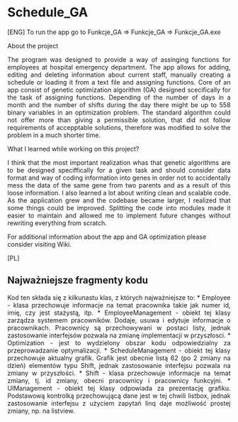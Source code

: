 # Schedule_GA
[ENG]
To run the app go to Funkcje_GA => Funkcje_GA => Funkcje_GA.exe

About the project

<p align="justify">The program was designed to provide a way of assinging functions for employees at hospital emergency department. The app allows for adding, editing and deleting information about current staff, manually creating a schedule or loading it from a text file and assigning functions. Core of an app consist of genetic optimization algorithm (GA) designed scecifically for the task of assigning functions. Depending of the number of days in a month and the number of shifts during the day there might be up to 558 binary variables in an optimization problem. The standard algorithm could not offer more than giving a permissible solution, that did not follow requirements of accepptable solutions, therefore was modified to solve the problem in a much shorter time.</p>

What I learned while working on this project? 

<p align="justify">I think that the most important realization whas that genetic algorithms are to be designed speciffically for a given task and should consider data format and way of coding information into genes in order not to accidentally mess the data of the same gene from two parents and as a result of this loose information. I also learned a lot about writing clean and scalable code. As the application grew and the codebase became larger, I realized that some things could be improved. Splitting the code into modules made it easier to maintain and allowed me to implement future changes without rewriting everything from scratch.

For additional information about the app and GA optimization please consider visiting Wiki.</p>

[PL]

## Najważniejsze fragmenty kodu

<p align="justify">Kod ten składa się z kilkunastu klas, z których najważniejsze to:
* Employee - klasa przechowuje informacje na temat pracownika takie jak numer id, imię, czy jest stażystą, itp.
* EmployeeManagement - obiekt tej klasy zarządza systemem pracowników. Dodaje, usuwa i edytuje informacje o pracownikach. Pracownicy są przechowywani w postaci listy, jednak zastosowanie interfejsów pozwala na zmianę implementacji w przyszłosci.
* Optimization - jest to wydzielony obszar kodu odpowiedzialny za przeprowadzanie optymalizacji.
* ScheduleManagement - obiekt tej klasy przechowuje aktualny grafik. Grafik jest obecnie listą 62 (po 2 zmiany na dzień) elementów typu Shift, jednak zastosowanie interfejsu pozwala na zmiany w przyszłości.
* Shift - klasa przechowuje informacje na temat zmiany, tj. id zmiany, obecni pracownicy i pracownicy funkcyjni.
* UIManagement - obiekt tej klasy odpowiada za prezentację grafiku. Podstawową kontrolką przechowującą dane jest w tej chwili listbox, jednak zastosowanie interfejsu z użyciem zapytań linq daje możliwość prostej zmiany, np. na listview.
</p>
